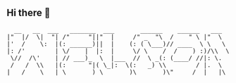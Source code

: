 ## Hi there 👋
<pre>
  __   __  ___   _______  ___       ______    ______   ___      ___   _______      ___________  ______        ___      ___  ___  ___       _______   __  ___________  __    __   ____  ____  _______         _______     __       _______    _______  
|"  |/  \|  "| /"     "||"  |     /" _  "\  /    " \ |"  \    /"  | /"     "|    ("     _   ")/    " \      |"  \    /"  ||"  \/"  |     /" _   "| |" \("     _   ")/" |  | "\ ("  _||_ " ||   _  "\       |   __ "\   /""\     /" _   "|  /"     "| 
|'  /    \:  |(: ______)||  |    (: ( \___)// ____  \ \   \  //   |(: ______)     )__/  \\__/// ____  \      \   \  //   | \   \  /     (: ( \___) ||  |)__/  \\__/(:  (__)  :)|   (  ) : |(. |_)  :)      (. |__) :) /    \   (: ( \___) (: ______) 
|: /'        | \/    |  |:  |     \/ \    /  /    ) :)/\\  \/.    | \/    |          \\_ /  /  /    ) :)     /\\  \/.    |  \\  \/       \/ \      |:  |   \\_ /    \/      \/ (:  |  | . )|:     \/       |:  ____/ /' /\  \   \/ \       \/    |   
 \//  /\'    | // ___)_  \  |___  //  \ _(: (____/ //|: \.        | // ___)_         |.  | (: (____/ //     |: \.        |  /   /        //  \ ___ |.  |   |.  |    //  __  \\  \\ \__/ // (|  _  \\       (|  /    //  __'  \  //  \ ___  // ___)_  
 /   /  \\   |(:      "|( \_|:  \(:   _) \\        / |.  \    /:  |(:      "|        \:  |  \        /      |.  \    /:  | /   /        (:   _(  _|/\  |\  \:  |   (:  (  )  :) /\\ __ //\ |: |_)  :)     /|__/ \  /   /  \\  \(:   _(  _|(:      "| 
|___/    \___| \_______) \_______)\_______)\"_____/  |___|\__/|___| \_______)         \__|   \"_____/       |___|\__/|___||___/          \_______)(__\_|_)  \__|    \__|  |__/ (__________)(_______/     (_______)(___/    \___)\_______)  \_______) 
</pre>
<!--
**vai9er/vai9er** is a ✨ _special_ ✨ repository because its `README.md` (this file) appears on your GitHub profile.

Here are some ideas to get you started:

- 🔭 I’m currently working on ...
- 🌱 I’m currently learning ...
- 👯 I’m looking to collaborate on ...
- 🤔 I’m looking for help with ...
- 💬 Ask me about ...
- 📫 How to reach me: ...
- 😄 Pronouns: ...
- ⚡ Fun fact: ...
-->
